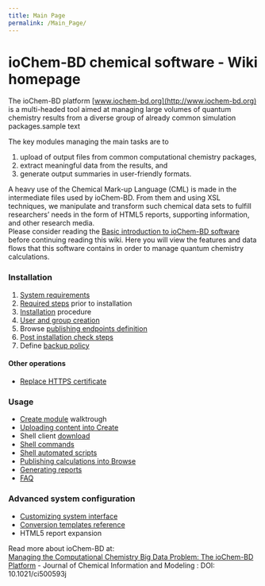 ```yaml
---
title: Main Page
permalink: /Main_Page/
---
```


# ioChem-BD chemical software - Wiki homepage

The ioChem-BD platform [www.iochem-bd.org](http://www.iochem-bd.org) is a multi-headed tool aimed at managing large volumes of quantum chemistry results from a diverse group of already common simulation packages.sample text

The key modules managing the main tasks are to

1. upload of output files from common computational chemistry packages,
2. extract meaningful data from the results, and
3. generate output summaries in user-friendly formats.

A heavy use of the Chemical Mark-up Language \(CML\) is made in the intermediate files used by ioChem-BD. From them and using XSL techniques, we manipulate and transform such chemical data sets to fulfill researchers’ needs in the form of HTML5 reports, supporting information, and other research media.  
Please consider reading the [Basic introduction to ioChem-BD software](/platform-introduction.md) before continuing reading this wiki. Here you will view the features and data flows that this software contains in order to manage quantum chemistry calculations.





### Installation

1. [System requirements](/installation/system_requirements.md)
2. [Required steps](/installation/Required_steps) prior to installation 
3. [Installation](/installation/Installation.md) procedure 
4. [User and group creation](/installation/User_and_group_generation.md)
5. Browse [publishing endpoints definition](/installation/publishing_endpoints_definition.md)
6. [Post installation check steps](/installation/Post_installation_check_steps.md)
7. Define [backup policy](backup-policy.md)

#### Other operations 

* [Replace HTTPS certificate](/installation/Replace_HTTPS_certificate.md)

### Usage

* [Create module](/Create_module "wikilink") walktrough
* [Uploading content into Create](/Uploading_content_into_Create "wikilink")
* Shell client [download](/Uploading_content_into_Create#shellupload "wikilink")
* [Shell commands](/Shell_commands "wikilink")
* [Shell automated scripts](/Shell_automated_scripts "wikilink")
* [Publishing calculations into Browse](/Publishing_calculations_into_Browse "wikilink")
* [Generating reports](/Generating_reports "wikilink")
* [FAQ](/FAQ "wikilink")                      

### Advanced system configuration 
* [Customizing system interface](/Customizing_system_interface "wikilink")
* [Conversion templates reference](/Conversion_templates_reference "wikilink")
* HTML5 report expansion

Read more about ioChem-BD at:  
[Managing the Computational Chemistry Big Data Problem: The ioChem-BD Platform](http://pubs.acs.org/doi/abs/10.1021/ci500593j) - Journal of Chemical Information and Modeling : DOI: 10.1021/ci500593j